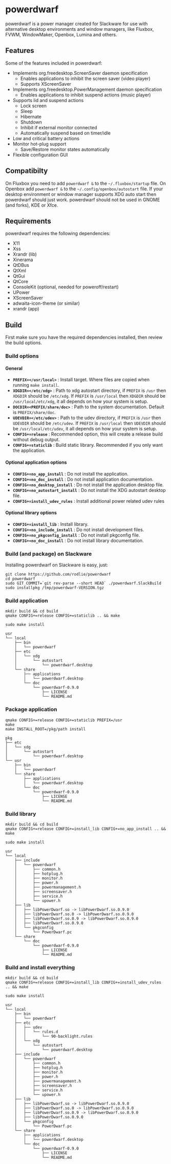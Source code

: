 # powerdwarf

powerdwarf is a power manager created for Slackware for use with alternative desktop environments and window managers, like Fluxbox, FVWM, WindowMaker, Openbox, Lumina and others.

## Features

Some of the features included in powerdwarf:

 * Implements org.freedesktop.ScreenSaver daemon specification
   * Enables applications to inhibit the screen saver (video player)
   * Supports XScreenSaver
 * Implements org.freedesktop.PowerManagement daemon specification
   * Enables applications to inhibit suspend actions (music player)
 * Supports lid and suspend actions
   * Lock screen
   * Sleep
   * Hibernate
   * Shutdown
   * Inhibit if external monitor connected
   * Automatically suspend based on timer/idle
 * Low and critical battery actions
 * Monitor hot-plug support
   * Save/Restore monitor states automatically
 * Flexible configuration GUI

## Compatibilty

On Fluxbox you need to add ``powerdwarf &`` to the ``~/.fluxbox/startup`` file. On Openbox add ``powerdwarf &`` to the ``~/.config/openbox/autostart`` file. If your desktop environment or window manager supports XDG auto start then powerdwarf should just work. powerdwarf should not be used in GNOME (and forks), KDE or Xfce.

## Requirements

powerdwarf requires the following dependencies:

 * X11
 * Xss
 * Xrandr (lib)
 * Xinerama
 * QtDBus
 * QtXml
 * QtGui
 * QtCore
 * ConsoleKit (optional, needed for poweroff/restart)
 * UPower
 * XScreenSaver
 * adwaita-icon-theme (or similar)
 * xrandr (app)

## Build

First make sure you have the required dependencies installed, then review the build options.

### Build options

#### General

 * **``PREFIX=</usr/local>``** : Install target. Where files are copied when running ``make install``.
 * **``XDGDIR=</etc/xdg>``** : Path to xdg autostart directory, if ``PREFIX`` is ``/usr`` then ``XDGDIR`` should be ``/etc/xdg``. If ``PREFIX`` is ``/usr/local`` then ``XDGDIR`` should be ``/usr/local/etc/xdg``, it all depends on how your system is setup.
 * **``DOCDIR=<PREFIX/share/doc>``** : Path to the system documentation. Default is ``PREFIX/share/doc``.
 * **``UDEVDIR=</etc/udev>``** : Path to the udev directory, if ``PREFIX`` is ``/usr`` then ``UDEVDIR`` should be ``/etc/udev``. If ``PREFIX`` is ``/usr/local`` then ``UDEVDIR`` should be ``/usr/local/etc/udev``, it all depends on how your system is setup.
 * **``CONFIG+=release``** : Recommended option, this will create a release build without debug output.
 * **``CONFIG+=staticlib``** : Build static library. Recommended if you only want the application.

#### Optional application options

 * **``CONFIG+=no_app_install``** : Do not install the application.
 * **``CONFIG+=no_doc_install``** : Do not install application documentation.
 * **``CONFIG+=no_desktop_install``** : Do not install the application desktop file.
 * **``CONFIG+=no_autostart_install``** : Do not install the XDG autostart desktop file.
 * **``CONFIG+=install_udev_rules``** : Install additional power related udev rules

#### Optional library options

 * **``CONFIG+=install_lib``** : Install library.
 * **``CONFIG+=no_include_install``** : Do not install development files.
 * **``CONFIG+=no_pkgconfig_install``** : Do not install pkgconfig file.
 * **``CONFIG+=no_doc_install``** : Do not install library documentation.

### Build (and package) on Slackware

Installing powerdwarf on Slackware is easy, just:

```
git clone https://github.com/rodlie/powerdwarf
cd powerdwarf
sudo GIT_COMMIT=`git rev-parse --short HEAD` ./powerdwarf.SlackBuild
sudo installpkg /tmp/powerdwarf-VERSION.tgz
```

### Build application

```
mkdir build && cd build
qmake CONFIG+=release CONFIG+=staticlib .. && make
```
```
sudo make install
```
```
usr
└── local
    ├── bin
    │   └── powerdwarf
    ├── etc
    │   └── xdg
    │       └── autostart
    │           └── powerdwarf.desktop
    └── share
        ├── applications
        │   └── powerdwarf.desktop
        └── doc
            └── powerdwarf-0.9.0
                ├── LICENSE
                └── README.md
```

### Package application

```
qmake CONFIG+=release CONFIG+=staticlib PREFIX=/usr
make
make INSTALL_ROOT=/pkg/path install
```
```
pkg
├── etc
│   └── xdg
│       └── autostart
│           └── powerdwarf.desktop
└── usr
    ├── bin
    │   └── powerdwarf
    └── share
        ├── applications
        │   └── powerdwarf.desktop
        └── doc
            └── powerdwarf-0.9.0
                ├── LICENSE
                └── README.md

```

### Build library

```
mkdir build && cd build
qmake CONFIG+=release CONFIG+=install_lib CONFIG+=no_app_install .. && make
```
```
sudo make install
```
```
usr
└── local
    ├── include
    │   └── powerdwarf
    │       ├── common.h
    │       ├── hotplug.h
    │       ├── monitor.h
    │       ├── power.h
    │       ├── powermanagement.h
    │       ├── screensaver.h
    │       ├── service.h
    │       └── upower.h
    ├── lib
    │   ├── libPowerDwarf.so -> libPowerDwarf.so.0.9.0
    │   ├── libPowerDwarf.so.0 -> libPowerDwarf.so.0.9.0
    │   ├── libPowerDwarf.so.0.9 -> libPowerDwarf.so.0.9.0
    │   ├── libPowerDwarf.so.0.9.0
    │   └── pkgconfig
    │       └── PowerDwarf.pc
    └── share
        └── doc
            └── powerdwarf-0.9.0
                ├── LICENSE
                └── README.md
```

### Build and install everything

```
mkdir build && cd build
qmake CONFIG+=release CONFIG+=install_lib CONFIG+=install_udev_rules .. && make
```
```
sudo make install
```
```
usr
└── local
    ├── bin
    │   └── powerdwarf
    ├── etc
    │   ├── udev
    │   │   └── rules.d
    │   │       └── 90-backlight.rules
    │   └── xdg
    │       └── autostart
    │           └── powerdwarf.desktop
    ├── include
    │   └── powerdwarf
    │       ├── common.h
    │       ├── hotplug.h
    │       ├── monitor.h
    │       ├── power.h
    │       ├── powermanagement.h
    │       ├── screensaver.h
    │       ├── service.h
    │       └── upower.h
    ├── lib
    │   ├── libPowerDwarf.so -> libPowerDwarf.so.0.9.0
    │   ├── libPowerDwarf.so.0 -> libPowerDwarf.so.0.9.0
    │   ├── libPowerDwarf.so.0.9 -> libPowerDwarf.so.0.9.0
    │   ├── libPowerDwarf.so.0.9.0
    │   └── pkgconfig
    │       └── PowerDwarf.pc
    └── share
        ├── applications
        │   └── powerdwarf.desktop
        └── doc
            └── powerdwarf-0.9.0
                ├── LICENSE
                └── README.md
```
